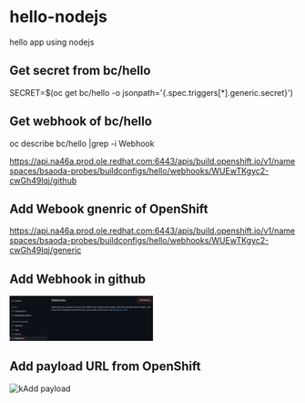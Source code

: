 # hello-nodejs
hello app using nodejs

## Get secret from bc/hello
SECRET=$(oc get bc/hello -o jsonpath='{.spec.triggers[*].generic.secret}')

## Get webhook of bc/hello
oc describe bc/hello |grep -i Webhook

https://api.na46a.prod.ole.redhat.com:6443/apis/build.openshift.io/v1/namespaces/bsaoda-probes/buildconfigs/hello/webhooks/WUEwTKgyc2-cwGh49lqj/github

## Add Webook gnenric of OpenShift
https://api.na46a.prod.ole.redhat.com:6443/apis/build.openshift.io/v1/namespaces/bsaoda-probes/buildconfigs/hello/webhooks/WUEwTKgyc2-cwGh49lqj/generic

## Add Webhook in github

<img src="/img/01-add-webhook.png" width="50%" height="50%" title="Add Webhook in github" alt="Add Webhook"></img>


## Add payload URL from OpenShift

<img src="/img/g02.Add-payload-URL.png" width="50%" height="50%" title="Add payload URL in github" alt="kAdd payload"></img>


